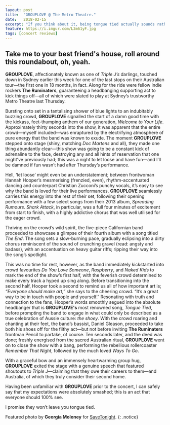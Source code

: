 ```yaml
---
layout: post
title:  "GROUPLOVE @ The Metro Theatre."
date:   2018-02-15
excerpt: "If you think about it, being tongue tied actually sounds rather morbid; not to mention, agonisingly painful."
feature: https://i.imgur.com/L3m61yF.jpg
tags: [concert reviews]
---
```

## Take me to your best friend's house, roll around this roundabout, oh, yeah.

**GROUPLOVE**, affectionately known as one of *Triple J’s* darlings, touched down in Sydney earlier this week for one of the last stops on their Australian tour—the first one in 18 months, in fact. Along for the ride were fellow indie rockers **The Ruminaters**, guaranteeing a headbanging supporting act to kick things off—all of which were slated to play at Sydney’s trustworthy Metro Theatre last Thursday.

Bursting onto set in a tantalising shower of blue lights to an indubitably buzzing crowd, **GROUPLOVE** signalled the start of a damn good time with the kickass, feet-thumping anthem of our generation, *Welcome to Your Life*. Approximately thirty seconds into the show, it was apparent that the entire crowd—myself included—was enraptured by the electrifying atmosphere of pure energy that the band was known to exude. The moment **GROUPLOVE** stepped onto stage (shiny, matching *Doc Martens* and all), they made one thing abundantly clear—this show was going to be a constant kick of adrenaline to the face, destroying any and all hints of reservation that one might’ve previously had; this was a night to let loose and have fun—and I’ll be damned if fun wasn’t had after Thursday’s performance.   

Hell, ‘let loose’ might even be an understatement; between frontwoman Hannah Hooper’s mesmerising (frenzied, even), rhythm-accentuated dancing and counterpart Christian Zucconi’s punchy vocals, it’s easy to see why the band is loved for their live performances. **GROUPLOVE** seamlessly carries this energy into the rest of their set, following their opening performance with a few select songs from their 2013 album, *Spreading Rumours*. *Shark Attack*, in particular, was a full four minutes of excitement from start to finish, with a highly addictive chorus that was well utilised for the eager crowd.

Thriving on the crowd’s wild spirit, the five-piece Californian band proceeded to showcase a glimpse of their fourth album with a song titled *The End*. The song sets a slow-burning pace, gradually eclipsing into a dirty chorus reminiscent of the sound of crunching gravel (read: angsty and badass), with an accentuation on heavy guitar riffs; ripping their way into the song’s spotlight.

This was no time for rest, however, as the band immediately kickstarted into crowd favourites *Do You Love Someone*, *Raspberry*, and *Naked Kids* to mark the end of the show’s first half, with the feverish crowd determined to make every track a hyped up sing along.
Before transitioning into the second half, Hooper took a second to remind us all of how important art is; *“Everyone should make art,”* she says to the cheering crowd. “It’s a great way to be in touch with people and yourself.” Resonating with truth and connection to the fans, Hooper’s words smoothly segued into the absolute headbanger that is **GROUPLOVE's** most renowned song, *Tongue Tied*, before prompting the band to engage in what could only be described as a true celebration of Aussie culture: *the shoey*. With the crowd roaring and chanting at their feet, the band’s bassist, Daniel Gleason, proceeded to take both his shoes off for the filthy act—but not before inviting **The Ruminaters** frontman Pencil to partake, of course. Ten seconds later, and the deed was done; freshly energised from the sacred Australian ritual, **GROUPLOVE** went on to close the show with a bang, performing the rebellious rollercoaster *Remember That Night*, followed by the much loved *Ways To Go*.

With a graceful bow and an immensely heartwarming group hug, **GROUPLOVE** exited the stage with a genuine speech that featured shoutouts to *Triple J*—claiming that they owe their careers to them—and Australia, of which they truly consider their second home.

Having been unfamiliar with **GROUPLOVE** prior to the concert, I can safely say that my expectations were absolutely smashed; this is an act that everyone should 100% see.

I promise they won’t leave you tongue tied.

Featured photo by **Georgia Moloney** for [SaveTonight](http://www.savetonight.com.au/portfolio/grouplove-metro-theatre).
{: .notice}
